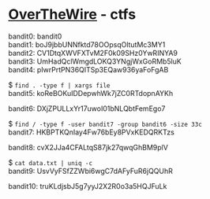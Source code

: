 # [OverTheWire](https://overthewire.org/wargames/bandit/) - ctfs

bandit0: bandit0  
bandit1: boJ9jbbUNNfktd78OOpsqOltutMc3MY1  
bandit2: CV1DtqXWVFXTvM2F0k09SHz0YwRINYA9  
bandit3: UmHadQclWmgdLOKQ3YNgjWxGoRMb5luK  
bandit4: pIwrPrtPN36QITSp3EQaw936yaFoFgAB  

$ ```find . -type f | xargs file```  
bandit5: koReBOKuIDDepwhWk7jZC0RTdopnAYKh

bandit6: DXjZPULLxYr17uwoI01bNLQbtFemEgo7

$ ```find / -type f -user bandit7 -group bandit6 -size 33c```  
bandit7: HKBPTKQnIay4Fw76bEy8PVxKEDQRKTzs

bandit8: cvX2JJa4CFALtqS87jk27qwqGhBM9plV

$ ```cat data.txt | uniq -c```  
bandit9: UsvVyFSfZZWbi6wgC7dAFyFuR6jQQUhR

bandit10: truKLdjsbJ5g7yyJ2X2R0o3a5HQJFuLk